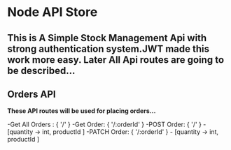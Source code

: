 #   Node API Store
## This is A Simple Stock Management Api with strong authentication system.JWT made this work more easy. Later All Api routes are going to be described...


## Orders API
**These API routes will be used for placing orders...**

-Get All Orders : { '/' }
-Get Order: { '/:orderId' }
-POST Order: { '/' } - [quantity -> int, productId ]
-PATCH Order: { '/:orderId' } - [quantity -> int, productId ]
